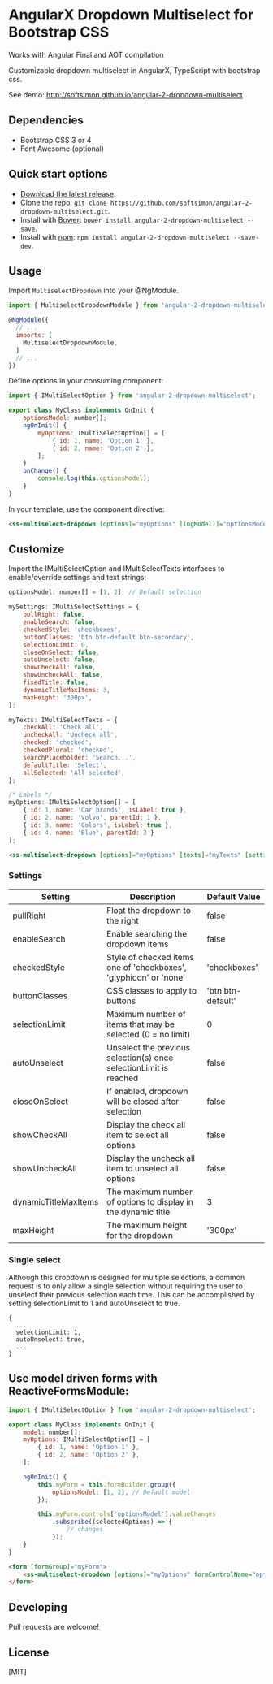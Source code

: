 # AngularX Dropdown Multiselect for Bootstrap CSS

Works with Angular Final and AOT compilation

Customizable dropdown multiselect in AngularX, TypeScript with bootstrap css.

See demo: http://softsimon.github.io/angular-2-dropdown-multiselect

## Dependencies
* Bootstrap CSS 3 or 4
* Font Awesome (optional)

## Quick start options

* [Download the latest release](https://github.com/softsimon/angular-2-dropdown-multiselect/releases).
* Clone the repo: `git clone https://github.com/softsimon/angular-2-dropdown-multiselect.git`.
* Install with [Bower](http://bower.io): `bower install angular-2-dropdown-multiselect --save`.
* Install with [npm](https://www.npmjs.com): `npm install angular-2-dropdown-multiselect --save-dev`.

## Usage

Import `MultiselectDropdown` into your @NgModule.

```js
import { MultiselectDropdownModule } from 'angular-2-dropdown-multiselect';

@NgModule({
  // ...
  imports: [
    MultiselectDropdownModule,
  ]
  // ...
})
```

Define options in your consuming component:

```js
import { IMultiSelectOption } from 'angular-2-dropdown-multiselect';

export class MyClass implements OnInit {
    optionsModel: number[];
    ngOnInit() {
        myOptions: IMultiSelectOption[] = [
            { id: 1, name: 'Option 1' },
            { id: 2, name: 'Option 2' },
        ];
    }
    onChange() {
        console.log(this.optionsModel);
    }
}
```

In your template, use the component directive:

```html
<ss-multiselect-dropdown [options]="myOptions" [(ngModel)]="optionsModel" (ngModelChange)="onChange($event)"></ss-multiselect-dropdown>
```

## Customize

Import the IMultiSelectOption and IMultiSelectTexts interfaces to enable/override settings and text strings:
```js
optionsModel: number[] = [1, 2]; // Default selection

mySettings: IMultiSelectSettings = {
    pullRight: false,
    enableSearch: false,
    checkedStyle: 'checkboxes',
    buttonClasses: 'btn btn-default btn-secondary',
    selectionLimit: 0,
    closeOnSelect: false,
    autoUnselect: false,
    showCheckAll: false,
    showUncheckAll: false,
    fixedTitle: false,
    dynamicTitleMaxItems: 3,
    maxHeight: '300px',
};

myTexts: IMultiSelectTexts = {
    checkAll: 'Check all',
    uncheckAll: 'Uncheck all',
    checked: 'checked',
    checkedPlural: 'checked',
    searchPlaceholder: 'Search...',
    defaultTitle: 'Select',
    allSelected: 'All selected',
};

/* Labels */
myOptions: IMultiSelectOption[] = [
    { id: 1, name: 'Car brands', isLabel: true },
    { id: 2, name: 'Volvo', parentId: 1 },
    { id: 3, name: 'Colors', isLabel: true },
    { id: 4, name: 'Blue', parentId: 3 }
];

```

```html
<ss-multiselect-dropdown [options]="myOptions" [texts]="myTexts" [settings]="mySettings" [(ngModel)]="optionsModel"></ss-multiselect-dropdown>
```
### Settings ####
| Setting              | Description                                                        | Default Value     |
| -------------------- | ------------------------------------------------------------------ | ----------------  |
| pullRight            | Float the dropdown to the right                    | false             |
| enableSearch         | Enable searching the dropdown items                                | false             |
| checkedStyle         | Style of checked items one of 'checkboxes', 'glyphicon' or 'none'  | 'checkboxes'      |
| buttonClasses        | CSS classes to apply to buttons                                    | 'btn btn-default' |
| selectionLimit       | Maximum number of items that may be selected (0 = no limit)        | 0                 |
| autoUnselect         | Unselect the previous selection(s) once selectionLimit is reached  | false             |
| closeOnSelect        | If enabled, dropdown will be closed after selection                | false             |
| showCheckAll         | Display the check all item to select all options                   | false             |
| showUncheckAll       | Display the uncheck all item to unselect all options               | false             |
| dynamicTitleMaxItems | The maximum number of options to display in the dynamic title      | 3                 |
| maxHeight            | The maximum height for the dropdown                                | '300px'           |

### Single select ###
Although this dropdown is designed for multiple selections, a common request is to only allow a single selection without requiring the user to unselect their previous selection each time. This can be accomplished by setting selectionLimit to 1 and autoUnselect to true.
```
{
  ...
  selectionLimit: 1,
  autoUnselect: true,
  ...
}
```


## Use model driven forms with ReactiveFormsModule:

```js
import { IMultiSelectOption } from 'angular-2-dropdown-multiselect';

export class MyClass implements OnInit {
    model: number[];
    myOptions: IMultiSelectOption[] = [
        { id: 1, name: 'Option 1' },
        { id: 2, name: 'Option 2' },
    ];

    ngOnInit() {
        this.myForm = this.formBuilder.group({
            optionsModel: [1, 2], // Default model
        });

        this.myForm.controls['optionsModel'].valueChanges
            .subscribe((selectedOptions) => {
                // changes
            });
    }
}
```

```html
<form [formGroup]="myForm">
    <ss-multiselect-dropdown [options]="myOptions" formControlName="optionsModel"></ss-multiselect-dropdown>
</form>
```

## Developing

Pull requests are welcome!

## License

[MIT]
